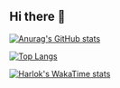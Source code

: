 ## Hi there 👋

[![Anurag's GitHub stats](https://github-readme-stats.vercel.app/api?username=Zafkiel45&show_icons=true&theme=transparent&locale=pt-br)](https://github.com/anuraghazra/github-readme-stats)

[![Top Langs](https://github-readme-stats.vercel.app/api/top-langs/?username=Zafkiel45&show_icons=true&theme-transparent&layout=compact)](https://github.com/anuraghazra/github-readme-stats)

[![Harlok's WakaTime stats](https://github-readme-stats.vercel.app/api/wakatime?username=Zafkiel45)](https://github.com/anuraghazra/github-readme-stats)
